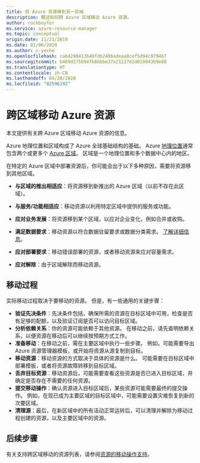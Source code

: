 ```yaml
---
title: 将 Azure 资源移到另一区域
description: 概述如何跨 Azure 区域移动 Azure 资源。
author: rockboyfor
ms.service: azure-resource-manager
ms.topic: conceptual
origin.date: 11/21/2019
ms.date: 01/06/2020
ms.author: v-yeche
ms.openlocfilehash: cab4290413b49fdb2496adeaa8cef5d94c9794b7
ms.sourcegitcommit: b469d275694fb86bbe37a21227e24019043b9e88
ms.translationtype: HT
ms.contentlocale: zh-CN
ms.lasthandoff: 04/30/2020
ms.locfileid: "82596192"
---
```

# <a name="moving-azure-resources-across-regions"></a>跨区域移动 Azure 资源

本文提供有关跨 Azure 区域移动 Azure 资源的信息。

Azure 地理位置和区域构成了 Azure 全球基础结构的基础。 Azure [地理位置](https://azure.microsoft.com/global-infrastructure/geographies/)通常包含两个或更多个 [Azure 区域](https://status.azure.com/status/)。 区域是一个地理位置和多个数据中心内的地区。 

<!--Not Avaialble on  and Availability Zones-->
<!--Not Available on containing Availability Zones, -->
<!--MOONCAKE: CORRECT ON https://azure.microsoft.com/global-infrastructure/geographies/-->

在特定的 Azure 区域中部署资源后，你可能会出于以下多种原因，需要将资源移到其他区域。

- **与区域的推出相适应**：将资源移到新推出的 Azure 区域（以前不存在此区域）。
- **与服务/功能相适应**：移动资源以利用特定区域中提供的服务或功能。
- **应对业务发展**：将资源移到某个区域，以应对企业变化，例如合并或收购。
    
    <!--Not Available on - **Align for proximity**: Move resources to a region local to your business.-->
    
- **满足数据要求**：移动资源以符合数据驻留要求或数据分类需求。 [了解详细信息](https://azure.microsoft.com/mediahandler/files/resourcefiles/achieving-compliant-data-residency-and-security-with-azure/Achieving_Compliant_Data_Residency_and_Security_with_Azure.pdf)。
    
    <!--MOONCAKE: CORRECT ON https://azure.microsoft.com/global-infrastructure/geographies/-->
    
- **应对部署要求**：移动错误部署的资源，或者移动资源来应对容量需求。 
- **应对解除**：由于区域解除而移动资源。

## <a name="move-process"></a>移动过程

实际移动过程取决于要移动的资源。 但是，有一些通用的关键步骤：

- **验证先决条件**：先决条件包括，确保所需的资源在目标区域中可用，检查是否有足够的配额，以及验证订阅是否可以访问目标区域。
- **分析依赖关系**：你的资源可能依赖于其他资源。 在移动之前，请先查明依赖关系，以便资源在移动后可以继续按预期方式工作。
- **准备移动**：在移动之前，需在主要区域中执行一些步骤。 例如，可能需要导出 Azure 资源管理器模板，或开始将资源从源复制到目标。
- **移动资源**：移动资源的方式取决于具体的资源是什么。 可能需要在目标区域中部署模板，或者将资源故障转移到目标区域。
- **丢弃目标资源**：移动资源后，可能需要查看这些资源是否已进入目标区域，并确定是否存在不需要的任何资源。
- **提交移动操作**：确认资源进入目标区域后，某些资源可能需要最终的提交操作。 例如，在现已成为主要区域的目标区域中，可能需要设置灾难恢复到新的次要区域。 
- **清理源**：最后，在新区域中的所有活动正常运转后，可以清理并解除为移动过程创建的资源，以及主要区域中的资源。

## <a name="next-steps"></a>后续步骤

有关支持跨区域移动的资源列表，请参阅[资源的移动操作支持](region-move-support.md)。

<!-- Update_Description: update meta properties, wording update, update link -->
<!--NEW.date: 12/09/2019-->
